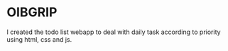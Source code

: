 # OIBGRIP
I created the todo list webapp to deal with daily task according to priority using html, css and js.
